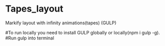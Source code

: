 # Tapes_layout
Markify layout with  infinity animations(tapes) (GULP)

#To run locally you need to install GULP globally or locally(npm i gulp -g).
#Run gulp into terminal

